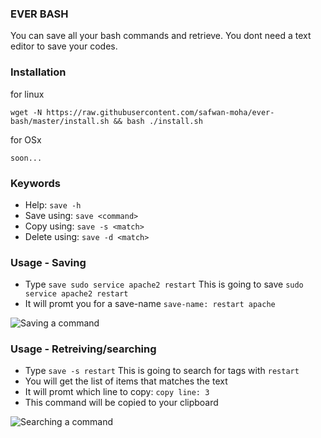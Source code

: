 ### EVER BASH
You can save all your bash commands and retrieve. You dont need a text editor to save your codes.


### Installation
for linux

`wget -N https://raw.githubusercontent.com/safwan-moha/ever-bash/master/install.sh && bash ./install.sh`

for OSx

`soon...`


### Keywords
- Help: `save -h`
- Save using: `save <command>`
- Copy using: `save -s <match>`
- Delete using: `save -d <match>`


### Usage - Saving
- Type `save sudo service apache2 restart`
This is going to save `sudo service apache2 restart`
- It will promt you for a save-name
`save-name: restart apache`

![Saving a command](https://raw.githubusercontent.com/safwan-moha/ever-bash/master/docs/save.gif)




### Usage - Retreiving/searching
- Type `save -s restart`
This is going to search for tags with `restart`
- You will get the list of items that matches the text
- It will promt which line to copy: `copy line: 3`
- This command will be copied to your clipboard

![Searching a command](https://raw.githubusercontent.com/safwan-moha/ever-bash/master/docs/search.gif)
